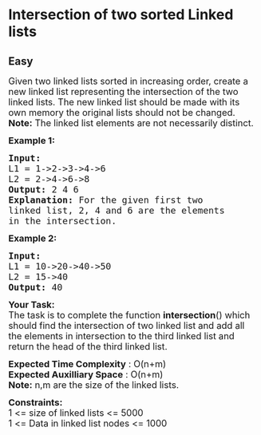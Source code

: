 # Intersection of two sorted Linked lists
## Easy
<div class="problems_problem_content__Xm_eO"><p><span style="font-size:18px">Given two linked lists sorted in increasing order, create a new linked list representing the intersection of the two linked lists. The new linked list should be made with its own memory  the original lists should not be changed.<br>
<strong>Note:</strong> The linked list elements are not necessarily distinct.</span></p>

<p><span style="font-size:18px"><strong>Example 1:</strong></span></p>

<pre style="position: relative;"><span style="font-size:18px"><strong>Input:
</strong>L1 = 1-&gt;2-&gt;3-&gt;4-&gt;6
L2 = 2-&gt;4-&gt;6-&gt;8
<strong>Output: </strong>2 4 6<strong>
Explanation: </strong>For the given first two
linked list, 2, 4 and 6 are the elements
in the intersection.</span><div class="open_grepper_editor" title="Edit &amp; Save To Grepper"></div></pre>

<p><span style="font-size:18px"><strong>Example 2:</strong></span></p>

<pre style="position: relative;"><span style="font-size:18px"><strong>Input:
</strong>L1 = 10-&gt;20-&gt;40-&gt;50
L2 = 15-&gt;40
<strong>Output: </strong>40
</span><div class="open_grepper_editor" title="Edit &amp; Save To Grepper"></div></pre>

<p><span style="font-size:18px"><strong>Your Task:</strong><br>
The task is to complete the function&nbsp;<strong>intersection</strong>() which should find the intersection of two linked list and add all the elements in intersection to the third linked list and return the head of the third linked list.</span></p>

<p><span style="font-size:18px"><strong>Expected Time Complexity</strong> : O(n+m)<br>
<strong>Expected Auxilliary Space</strong> : O(n+m)<br>
<strong>Note:</strong> n,m are the size of the linked lists.</span></p>

<p><span style="font-size:18px"><strong>Constraints:</strong><br>
1 &lt;= size of linked lists &lt;= 5000<br>
1 &lt;= Data in linked list nodes &lt;= 1000</span></p>
</div>